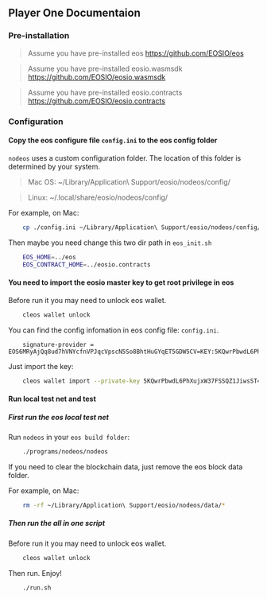 ## Player One Documentaion

### Pre-installation

> Assume you have pre-installed eos https://github.com/EOSIO/eos

> Assume you have pre-installed eosio.wasmsdk https://github.com/EOSIO/eosio.wasmsdk

> Assume you have pre-installed eosio.contracts https://github.com/EOSIO/eosio.contracts

### Configuration

#### Copy the eos configure file `config.ini` to the eos config folder

`nodeos` uses a custom configuration folder. The location of this folder is determined by your system.

> Mac OS: ~/Library/Application\ Support/eosio/nodeos/config/

> Linux: ~/.local/share/eosio/nodeos/config/

For example, on Mac:

```bash
    cp ./config.ini ~/Library/Application\ Support/eosio/nodeos/config/
```

Then maybe you need change this two dir path in `eos_init.sh`
```bash
    EOS_HOME=../eos
    EOS_CONTRACT_HOME=../eosio.contracts
```

#### You need to import the eosio master key to get root privilege in eos

Before run it you may need to unlock eos wallet.

```bash
    cleos wallet unlock
```
You can find the config infomation in eos config file: `config.ini`.

```config
    signature-provider = EOS6MRyAjQq8ud7hVNYcfnVPJqcVpscN5So8BhtHuGYqET5GDW5CV=KEY:5KQwrPbwdL6PhXujxW37FSSQZ1JiwsST4cqQzDeyXtP79zkvFD3
```

Just import the key:
```bash
    cleos wallet import --private-key 5KQwrPbwdL6PhXujxW37FSSQZ1JiwsST4cqQzDeyXtP79zkvFD3
```

#### Run local test net and test

##### First run the eos local test net

Run `nodeos` in your `eos build folder`:

```bash
    ./programs/nodeos/nodeos
```
If you need to clear the blockchain data, just remove the eos block data folder.

For example, on Mac:
```bash
    rm -rf ~/Library/Application\ Support/eosio/nodeos/data/*
```

##### Then run the all in one script

Before run it you may need to unlock eos wallet.

```bash
    cleos wallet unlock
```

Then run. Enjoy!

```bash
    ./run.sh
```






